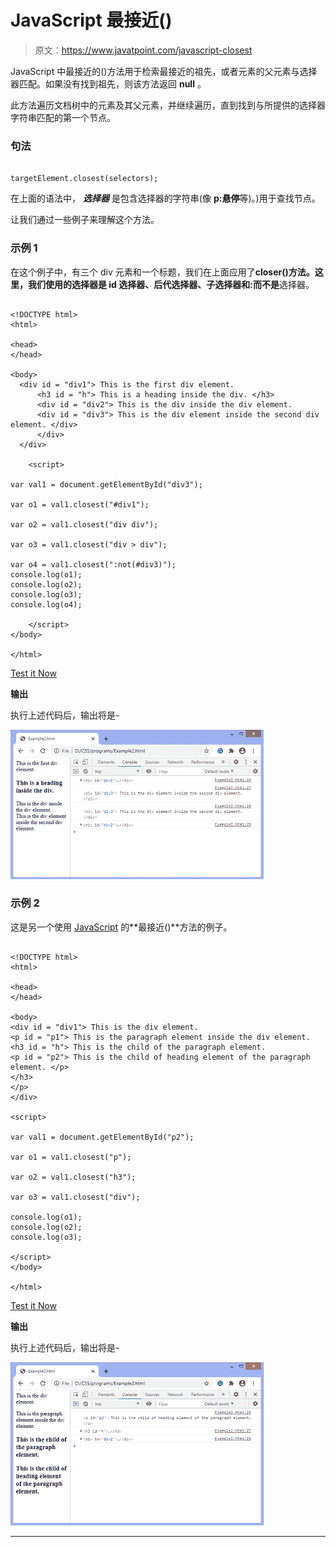 # JavaScript 最接近()

> 原文：<https://www.javatpoint.com/javascript-closest>

JavaScript 中最接近的()方法用于检索最接近的祖先，或者元素的父元素与选择器匹配。如果没有找到祖先，则该方法返回 **null** 。

此方法遍历文档树中的元素及其父元素，并继续遍历，直到找到与所提供的选择器字符串匹配的第一个节点。

### 句法

```

targetElement.closest(selectors);

```

在上面的语法中， ***选择器*** 是包含选择器的字符串(像 **p:悬停**等)。)用于查找节点。

让我们通过一些例子来理解这个方法。

### 示例 1

在这个例子中，有三个 div 元素和一个标题，我们在上面应用了**closer()**方法。这里，我们使用的选择器是 **id** 选择器、**后代**选择器、**子**选择器和**:而不是**选择器。

```

<!DOCTYPE html> 
<html> 

<head> 
</head> 

<body>
  <div id = "div1"> This is the first div element. 
	  <h3 id = "h"> This is a heading inside the div. </h3>
      <div id = "div2"> This is the div inside the div element. 
	  <div id = "div3"> This is the div element inside the second div element. </div>
	  </div>
  </div>

	<script> 

var val1 = document.getElementById("div3");

var o1 = val1.closest("#div1");  

var o2 = val1.closest("div div");  

var o3 = val1.closest("div > div");  

var o4 = val1.closest(":not(#div3)");
console.log(o1);
console.log(o2);
console.log(o3);
console.log(o4);

	</script> 
</body> 

</html>

```

[Test it Now](https://www.javatpoint.com/oprweb/test.jsp?filename=javascript-closest1)

**输出**

执行上述代码后，输出将是-

![JavaScript closest()](img/463e8eaeb15822db31557807fd7ade5b.png)

### 示例 2

这是另一个使用 [JavaScript](https://www.javatpoint.com/javascript-tutorial) 的**最接近()**方法的例子。

```

<!DOCTYPE html>
<html>

<head>
</head>

<body>
<div id = "div1"> This is the div element.
<p id = "p1"> This is the paragraph element inside the div element.
<h3 id = "h"> This is the child of the paragraph element.
<p id = "p2"> This is the child of heading element of the paragraph element. </p>
</h3>
</p>
</div>

<script>

var val1 = document.getElementById("p2");

var o1 = val1.closest("p");

var o2 = val1.closest("h3");

var o3 = val1.closest("div");

console.log(o1);
console.log(o2);
console.log(o3);

</script>
</body>

</html>

```

[Test it Now](https://www.javatpoint.com/oprweb/test.jsp?filename=javascript-closest2)

**输出**

执行上述代码后，输出将是-

![JavaScript closest()](img/5585171b00eeeecc9367620dd1479784.png)

* * *